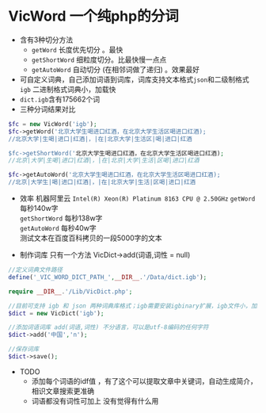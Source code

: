 # VicWord 一个纯php的分词

- 含有3种切分方法
    - `getWord` 长度优先切分 。最快
    - `getShortWord` 细粒度切分。比最快慢一点点
    - `getAutoWord` 自动切分 (在相邻词做了递归) 。效果最好
- 可自定义词典，自己添加词语到词库，词库支持文本格式`json`和二级制格式`igb`
二进制格式词典小，加载快
- `dict.igb`含有175662个词
- 三种分词结果对比
```php
$fc = new VicWord('igb');
$fc->getWord('北京大学生喝进口红酒，在北京大学生活区喝进口红酒);
//北京大学|生喝|进口|红酒|，|在|北京大学|生活区|喝|进口|红酒

$fc->getShortWord('北京大学生喝进口红酒，在北京大学生活区喝进口红酒);
//北京|大学|生喝|进口|红酒|，|在|北京|大学|生活|区喝|进口|红酒

$fc->getAutoWord('北京大学生喝进口红酒，在北京大学生活区喝进口红酒);
//北京|大学生|喝|进口|红酒|，|在|北京大学|生活|区喝|进口|红酒

```
- 效率
机器阿里云 `Intel(R) Xeon(R) Platinum 8163 CPU @ 2.50GHz` 
`getWord` 每秒140w字  
`getShortWord` 每秒138w字  
`getAutoWord` 每秒40w字  
测试文本在百度百科拷贝的一段5000字的文本

- 制作词库
只有一个方法 VicDict->add(词语,词性 = null)
```php
//定义词典文件路径
define('_VIC_WORD_DICT_PATH_',__DIR__.'/Data/dict.igb');

require __DIR__.'/Lib/VicDict.php';

//目前可支持 igb 和 json 两种词典库格式；igb需要安装igbinary扩展，igb文件小，加载快
$dict = new VicDict('igb');

//添加词语词库 add(词语,词性) 不分语言，可以是utf-8编码的任何字符
$dict->add('中国','n');

//保存词库
$dict->save();
```

- TODO
    - 添加每个词语的idf值 ，有了这个可以提取文章中关键词，自动生成简介，相识文章搜索更准确
    - 词语都没有词性可加上 没有觉得有什么用
